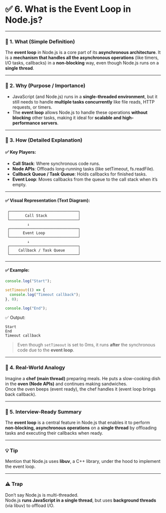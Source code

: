 
# ✅ 6. What is the Event Loop in Node.js?

---

### 🔹 1. What (Simple Definition)

The **event loop** in Node.js is a core part of its **asynchronous architecture**. It is a **mechanism that handles all the asynchronous operations** (like timers, I/O tasks, callbacks) in a **non-blocking** way, even though Node.js runs on a **single thread**.

---

### 🔹 2. Why (Purpose / Importance)

- JavaScript (and Node.js) runs in a **single-threaded environment**, but it still needs to handle **multiple tasks concurrently** like file reads, HTTP requests, or timers.
- The **event loop** allows Node.js to handle these operations **without blocking** other tasks, making it ideal for **scalable and high-performance servers**.

---

### 🔹 3. How (Detailed Explanation)

#### ✅ Key Players:
- **Call Stack**: Where synchronous code runs.
- **Node APIs**: Offloads long-running tasks (like setTimeout, fs.readFile).
- **Callback Queue / Task Queue**: Holds callbacks for finished tasks.
- **Event Loop**: Moves callbacks from the queue to the call stack when it’s empty.

---

#### ✅ Visual Representation (Text Diagram):

```
 ┌───────────────────────────────┐
 │       Call Stack              │
 └───────────────────────────────┘
          ↓
 ┌───────────────────────────────┐
 │      Event Loop               │
 └───────────────────────────────┘
          ↓
 ┌───────────────────────────────┐
 │    Callback / Task Queue      │
 └───────────────────────────────┘
```

---

#### ✅ Example:

```js
console.log("Start");

setTimeout(() => {
  console.log("Timeout callback");
}, 0);

console.log("End");
```

✅ Output:
```
Start
End
Timeout callback
```

> Even though `setTimeout` is set to 0ms, it runs **after** the synchronous code due to the **event loop**.

---

### 🔹 4. Real-World Analogy

Imagine a **chef (main thread)** preparing meals. He puts a slow-cooking dish in the **oven (Node APIs)** and continues making sandwiches.  
Once the oven beeps (event ready), the chef handles it (event loop brings back callback).

---

### 🔹 5. Interview-Ready Summary

The **event loop** is a central feature in Node.js that enables it to perform **non-blocking, asynchronous operations** on a **single thread** by offloading tasks and executing their callbacks when ready.

---

### 💡 Tip

Mention that Node.js uses **libuv**, a C++ library, under the hood to implement the event loop.

---

### ⚠️ Trap

Don’t say Node.js is multi-threaded.  
Node.js **runs JavaScript in a single thread**, but uses **background threads** (via libuv) to offload I/O.
